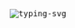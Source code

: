 <div align="justify">
  <p align="center">
    <samp>
      <br>
      <img
        src="https://readme-typing-svg.demolab.com?font=Fira+Code&pause=100&color=F7BDD1&center=true&vCenter=true&multiline=true&random=false&width=435&lines=hey%2C+i'm+damarizz;welcome+to+my+profile!](https://readme-typing-svg.demolab.com?font=Fira+Code&size=25&duration=3000&pause=100&color=F7BDD1&center=true&vCenter=true&multiline=true&repeat=true&random=false&width=435&height=90&lines=hey%2C+i'm+damarizz;welcome+to+my+profile!)https://readme-typing-svg.demolab.com?font=Fira+Code&size=25&duration=3250&pause=100&color=F7BDD1&center=true&vCenter=true&multiline=true&random=false&width=435&height=90&lines=hey%2C+i'm+damarizz;welcome+to+my+profile!"
        alt="typing-svg">
      <br>
    </samp>
  </p>
</div>
